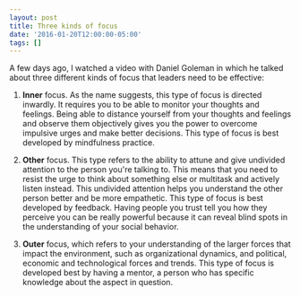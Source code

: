 ```yaml
---
layout: post
title: Three kinds of focus
date: '2016-01-20T12:00:00-05:00'
tags: []
---
```

A few days ago, I watched a video with Daniel Goleman in which he talked about three different kinds of focus that leaders need to be effective:

1. **Inner** focus. As the name suggests, this type of focus is directed inwardly. It requires you to be able to monitor your thoughts and feelings. Being able to distance yourself from your thoughts and feelings and observe them objectively gives you the power to overcome impulsive urges and make better decisions. This type of focus is best developed by mindfulness practice.

2. **Other** focus. This type refers to the ability to attune and give undivided attention to the person you're talking to. This means that you need to resist the urge to think about something else or multitask and actively listen instead. This undivided attention helps you understand the other person better and be more empathetic.
This type of focus is best developed by feedback. Having people you trust tell you how they perceive you can be really powerful because it can reveal blind spots in the understanding of your social behavior.

3. **Outer** focus, which refers to your understanding of the larger forces that impact the environment, such as organizational dynamics, and political, economic and technological forces and trends. This type of focus is developed best by having a mentor, a person who has specific knowledge about the aspect in question.
